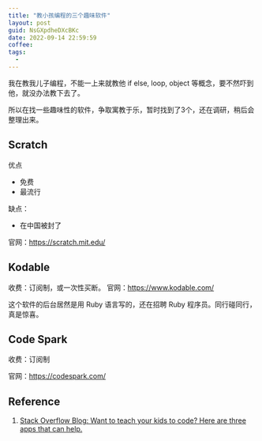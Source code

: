 ```yaml
---
title: "教小孩编程的三个趣味软件"
layout: post
guid: NsGXpdheDXcBKc
date: 2022-09-14 22:59:59
coffee:
tags:
  -
---
```


我在教我儿子编程，不能一上来就教他 if else, loop, object 等概念，要不然吓到他，就没办法教下去了。

所以在找一些趣味性的软件，争取寓教于乐，暂时找到了3个，还在调研，稍后会整理出来。


## Scratch

优点

- 免费
- 最流行

缺点：

- 在中国被封了


官网：https://scratch.mit.edu/


## Kodable

收费：订阅制，或一次性买断。
官网：https://www.kodable.com/

这个软件的后台居然是用 Ruby 语言写的，还在招聘 Ruby 程序员。同行碰同行，真是惊喜。

## Code Spark

收费：订阅制

官网：https://codespark.com/


## Reference

1. [Stack Overflow Blog: Want to teach your kids to code? Here are three apps that can help.](https://stackoverflow.blog/2021/01/12/want-to-teach-your-kids-to-code-here-are-three-apps-that-can-help/)